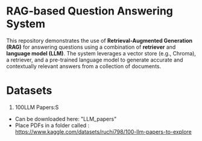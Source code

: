 # RAG-based Question Answering System

This repository demonstrates the use of **Retrieval-Augmented Generation (RAG)** for answering questions using a combination of **retriever** and **language model (LLM)**. 
The system leverages a vector store (e.g., Chroma), a retriever, and a pre-trained language model to generate accurate and contextually relevant 
answers from a collection of documents.

# Datasets

1. 100LLM Papers:S

- Can be downloaded here: "LLM_papers"
- Place PDFs in a folder called : https://www.kaggle.com/datasets/ruchi798/100-llm-papers-to-explore